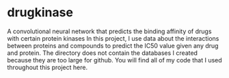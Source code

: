 # drugkinase
A convolutional neural network that predicts the binding affinity of drugs with certain protein kinases
In this project, I use data about the interactions between proteins and compounds to predict the IC50 value given any drug and protein. The directory does not contain the databases I created because they are too large for github. You will find all of my code that I used throughout this project here.
